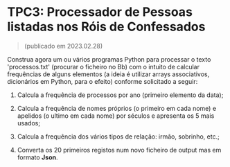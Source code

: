 # TPC3: Processador de Pessoas listadas nos Róis de Confessados

> (publicado em 2023.02.28)

Construa agora um ou vários programas Python para processar o texto 'processos.txt' (procurar o ficheiro no Bb) com o intuito de calcular frequências de alguns elementos (a ideia é utilizar arrays associativos, dicionários em Python, para o efeito) conforme solicitado a seguir:

1. Calcula a frequência de processos por ano (primeiro elemento da data);

2. Calcula a frequência de nomes próprios (o primeiro em cada nome) e apelidos (o ultimo em cada nome) por séculos e apresenta os 5 mais usados;

3. Calcula a frequência dos vários tipos de relação: irmão, sobrinho, etc.;

4. Converta os 20 primeiros registos num novo ficheiro de output mas em formato **Json**.
